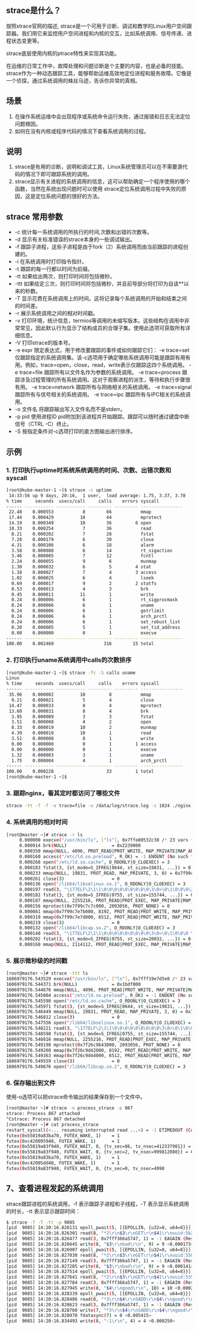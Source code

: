 ## strace是什么？
按照strace官网的描述, strace是一个可用于诊断、调试和教学的Linux用户空间跟踪器。我们用它来监控用户空间进程和内核的交互，比如系统调用、信号传递、进程状态变更等。

strace底层使用内核的ptrace特性来实现其功能。

在运维的日常工作中，故障处理和问题诊断是个主要的内容，也是必备的技能。strace作为一种动态跟踪工具，能够帮助运维高效地定位进程和服务故障。它像是一个侦探，通过系统调用的蛛丝马迹，告诉你异常的真相。

## 场景
1. 在操作系统运维中会出现程序或系统命令运行失败，通过报错和日志无法定位问题根因。
2. 如何在没有内核或程序代码的情况下查看系统调用的过程。

## 说明
1. strace是有用的诊断，说明和调试工具，Linux系统管理员可以在不需要源代码的情况下即可跟踪系统的调用。
2. strace显示有关进程的系统调用的信息，这可以帮助确定一个程序使用的哪个函数，当然在系统出现问题时可以使用 strace定位系统调用过程中失败的原因，这是定位系统问题的很好的方法。

## strace 常用参数
- -c 统计每一系统调用的所执行的时间,次数和出错的次数等。
- -d 显示有关标准错误的strace本身的一些调试输出。
- -f 跟踪子进程，这些子进程是由于fork（2）系统调用而由当前跟踪的进程创建的。
- -i 在系统调用时打印指令指针。
- -t 跟踪的每一行都以时间为前缀。
- -tt 如果给出两次，则打印时间将包括微秒。
- -ttt 如果给定三次，则打印时间将包括微秒，并且前导部分将打印为自该**以来的秒数。
- -T 显示花费在系统调用上的时间。这将记录每个系统调用的开始和结束之间的时间差。
- -r 展示系统调用之间的相对时间戳。
- -v 打印环境，统计信息，termios等调用的未缩写版本。这些结构在调用中非常常见，因此默认行为显示了结构成员的合理子集。使用此选项可获取所有详细信息。
- -V 打印strace的版本号。
- -e expr 限定表达式，用于修改要跟踪的事件或如何跟踪它们：
   -e trace=set 仅跟踪指定的系统调用集。该-c选项用于确定哪些系统调用可能是跟踪有用有用。例如，trace=open，close，read，write表示仅跟踪这四个系统调用。
   -e trace=file 跟踪所有以文件名作为参数的系统调用。
   -e trace=process 跟踪涉及过程管理的所有系统调用。这对于观察进程的派生，等待和执行步骤很有用。
   -e trace=network 跟踪所有与网络相关的系统调用。
   -e trace=signal 跟踪所有与信号相关的系统调用。
   -e trace=ipc 跟踪所有与IPC相关的系统调用。
- -o 文件名 将跟踪输出写入文件名而不是stderr。
- -p pid  使用进程ID pid附加到该进程并开始跟踪。跟踪可以随时通过键盘中断信号（CTRL -C）终止。
- -S 按指定条件对-c选项打印的直方图输出进行排序。

## 示例
### 1. 打印执行uptime时系统系统调用的时间、次数、出错次数和syscall
```bash
[root@kube-master-1 ~]$ strace -c uptime
 14:33:56 up 9 days, 20:16,  1 user,  load average: 1.75, 3.37, 3.78
% time     seconds  usecs/call     calls    errors syscall
------ ----------- ----------- --------- --------- ----------------
 22.48    0.000553           8        66           mmap
 17.44    0.000429          10        44           mprotect
 14.19    0.000349          10        36         6 open
 10.33    0.000254           7        36           read
  8.21    0.000202           7        28           fstat
  7.28    0.000179           6        30           close
  4.31    0.000106           6        18           alarm
  3.58    0.000088           6        14           rt_sigaction
  3.46    0.000085           7        12           fcntl
  2.24    0.000055           9         6           munmap
  1.30    0.000032           6         5         4 stat
  1.10    0.000027           7         4         3 access
  1.02    0.000025           6         4           lseek
  0.69    0.000017           9         2         2 statfs
  0.53    0.000013           4         3           brk
  0.45    0.000011          11         1           write
  0.24    0.000006           6         1           rt_sigprocmask
  0.24    0.000006           6         1           uname
  0.24    0.000006           6         1           getrlimit
  0.24    0.000006           6         1           arch_prctl
  0.24    0.000006           6         1           set_robust_list
  0.20    0.000005           5         1           set_tid_address
  0.00    0.000000           0         1           execve
------ ----------- ----------- --------- --------- ----------------
100.00    0.002460                   316        15 total
```
### 2. 打印执行uname系统调用中calls的次数排序
```bash
[root@kube-master-1 ~]$ strace -fc -S calls uname
Linux
% time     seconds  usecs/call     calls    errors syscall
------ ----------- ----------- --------- --------- ----------------
 35.96    0.000082          10         8           mmap
  9.21    0.000021           5         4           close
 14.47    0.000033           8         4           mprotect
 13.60    0.000031           8         4           brk
  3.95    0.000009           3         3           fstat
  3.51    0.000008           4         2           open
  8.33    0.000019          10         2           munmap
  4.39    0.000010          10         1           read
  3.51    0.000008           8         1           write
  0.00    0.000000           0         1         1 access
  0.00    0.000000           0         1           execve
  1.32    0.000003           3         1           uname
  1.75    0.000004           4         1           arch_prctl
------ ----------- ----------- --------- --------- ----------------
100.00    0.000228                    33         1 total
[root@kube-master-1 ~]$
```

### 3. 跟踪nginx，看其定时都访问了哪些文件
```bash
strace -tt -T -f -e trace=file -o /data/log/strace.log -s 1024 ./nginx
```


### 4. 系统调用的相对时间
```bash
[root@master ~]# strace -r ls
     0.000000 execve("/usr/bin/ls", ["ls"], 0x7ffe80532c38 /* 23 vars */) = 0
     0.000914 brk(NULL)                 = 0x2239000
     0.000350 mmap(NULL, 4096, PROT_READ|PROT_WRITE, MAP_PRIVATE|MAP_ANONYMOUS, -1, 0) = 0x7f99c809f000
     0.000160 access("/etc/ld.so.preload", R_OK) = -1 ENOENT (No such file or directory)
     0.000268 open("/etc/ld.so.cache", O_RDONLY|O_CLOEXEC) = 3
     0.000183 fstat(3, {st_mode=S_IFREG|0644, st_size=19831, ...}) = 0
     0.000233 mmap(NULL, 19831, PROT_READ, MAP_PRIVATE, 3, 0) = 0x7f99c809a000
     0.000261 close(3)                  = 0
     0.000136 open("/lib64/libselinux.so.1", O_RDONLY|O_CLOEXEC) = 3
     0.000197 read(3, "\177ELF\2\1\1\0\0\0\0\0\0\0\0\0\3\0>\0\1\0\0\0\220j\0\0\0\0\0\0"..., 832) = 832
     0.000182 fstat(3, {st_mode=S_IFREG|0755, st_size=155744, ...}) = 0
     0.000187 mmap(NULL, 2255216, PROT_READ|PROT_EXEC, MAP_PRIVATE|MAP_DENYWRITE, 3, 0) = 0x7f99c7c58000
     0.000156 mprotect(0x7f99c7c7c000, 2093056, PROT_NONE) = 0
     0.000081 mmap(0x7f99c7e7b000, 8192, PROT_READ|PROT_WRITE, MAP_PRIVATE|MAP_FIXED|MAP_DENYWRITE, 3, 0x23000) = 0x7f99c7e7b000
     0.000319 mmap(0x7f99c7e7d000, 6512, PROT_READ|PROT_WRITE, MAP_PRIVATE|MAP_FIXED|MAP_ANONYMOUS, -1, 0) = 0x7f99c7e7d000
     0.000219 close(3)                  = 0
     0.000132 open("/lib64/libcap.so.2", O_RDONLY|O_CLOEXEC) = 3
     0.000140 read(3, "\177ELF\2\1\1\0\0\0\0\0\0\0\0\0\3\0>\0\1\0\0\0 \26\0\0\0\0\0\0"..., 832) = 832
     0.000202 fstat(3, {st_mode=S_IFREG|0755, st_size=20032, ...}) = 0
     0.000160 mmap(NULL, 2114112, PROT_READ|PROT_EXEC, MAP_PRIVATE|MAP_DENYWRITE, 3, 0) = 0x7f99c7a53000
```

### 5. 展示微秒级的时间戳
```bash
[root@master ~]# strace -ttt ls
1606979176.543529 execve("/usr/bin/ls", ["ls"], 0x7fff19e7d5e8 /* 23 vars */) = 0
1606979176.544371 brk(NULL)             = 0x1bdf000
1606979176.544676 mmap(NULL, 4096, PROT_READ|PROT_WRITE, MAP_PRIVATE|MAP_ANONYMOUS, -1, 0) = 0x7f26c9f66000
1606979176.545004 access("/etc/ld.so.preload", R_OK) = -1 ENOENT (No such file or directory)
1606979176.545598 open("/etc/ld.so.cache", O_RDONLY|O_CLOEXEC) = 3
1606979176.545971 fstat(3, {st_mode=S_IFREG|0644, st_size=19831, ...}) = 0
1606979176.546449 mmap(NULL, 19831, PROT_READ, MAP_PRIVATE, 3, 0) = 0x7f26c9f61000
1606979176.546812 close(3)              = 0
1606979176.547556 open("/lib64/libselinux.so.1", O_RDONLY|O_CLOEXEC) = 3
1606979176.548221 read(3, "\177ELF\2\1\1\0\0\0\0\0\0\0\0\0\3\0>\0\1\0\0\0\220j\0\0\0\0\0\0"..., 832) = 832
1606979176.548598 fstat(3, {st_mode=S_IFREG|0755, st_size=155744, ...}) = 0
1606979176.548816 mmap(NULL, 2255216, PROT_READ|PROT_EXEC, MAP_PRIVATE|MAP_DENYWRITE, 3, 0) = 0x7f26c9b1f000
1606979176.549198 mprotect(0x7f26c9b43000, 2093056, PROT_NONE) = 0
1606979176.549260 mmap(0x7f26c9d42000, 8192, PROT_READ|PROT_WRITE, MAP_PRIVATE|MAP_FIXED|MAP_DENYWRITE, 3, 0x23000) = 0x7f26c9d42000
1606979176.549363 mmap(0x7f26c9d44000, 6512, PROT_READ|PROT_WRITE, MAP_PRIVATE|MAP_FIXED|MAP_ANONYMOUS, -1, 0) = 0x7f26c9d44000
1606979176.549559 close(3)              = 0
1606979176.549676 open("/lib64/libcap.so.2", O_RDONLY|O_CLOEXEC) = 3
```

### 6. 保存输出到文件
使用-o选项可以把strace命令输出的结果保存到一个文件中。
```bash
[root@master ~]# strace -o process_strace -p 867
strace: Process 867 attached
^Cstrace: Process 867 detached
[root@master ~]# cat process_strace
restart_syscall(<... resuming interrupted read ...>) = -1 ETIMEDOUT (Connection timed out)
futex(0x55819a83ba70, FUTEX_WAKE, 1)    = 1
futex(0xc420095948, FUTEX_WAKE, 1)      = 1
futex(0x55819a83f940, FUTEX_WAIT, 0, {tv_sec=86, tv_nsec=412337901}) = 0
futex(0x55819a83f940, FUTEX_WAIT, 0, {tv_sec=2, tv_nsec=999812080}) = 0
futex(0x55819a83ba70, FUTEX_WAKE, 1)    = 1
futex(0xc42005dd48, FUTEX_WAKE, 1)      = 1
futex(0x55819a83f940, FUTEX_WAIT, 0, {tv_sec=0, tv_nsec=4998
```

## 7、查看进程发起的系统调用
strace跟踪进程的系统调用，-f 表示跟踪子进程和子线程，-T 表示显示系统调用的时长，-tt 表示显示跟踪时间：
```bash
$ strace -f -T -tt -p 9085
[pid  9085] 14:20:16.826131 epoll_pwait(5, [{EPOLLIN, {u32=8, u64=8}}], 10128, 65, NULL, 8) = 1 <0.000055>
[pid  9085] 14:20:16.826301 read(8, "*2\r\n$3\r\nGET\r\n$41\r\nuuid:5b2e76cc-"..., 16384) = 61 <0.000071>
[pid  9085] 14:20:16.826477 read(3, 0x7fff366a5747, 1) = -1 EAGAIN (Resource temporarily unavailable) <0.000063>
[pid  9085] 14:20:16.826645 write(8, "$3\r\nbad\r\n", 9) = 9 <0.000173>
[pid  9085] 14:20:16.826907 epoll_pwait(5, [{EPOLLIN, {u32=8, u64=8}}], 10128, 65, NULL, 8) = 1 <0.000032>
[pid  9085] 14:20:16.827030 read(8, "*2\r\n$3\r\nGET\r\n$41\r\nuuid:55862ada-"..., 16384) = 61 <0.000044>
[pid  9085] 14:20:16.827149 read(3, 0x7fff366a5747, 1) = -1 EAGAIN (Resource temporarily unavailable) <0.000043>
[pid  9085] 14:20:16.827285 write(8, "$3\r\nbad\r\n", 9) = 9 <0.000141>
[pid  9085] 14:20:16.827514 epoll_pwait(5, [{EPOLLIN, {u32=8, u64=8}}], 10128, 64, NULL, 8) = 1 <0.000049>
[pid  9085] 14:20:16.827641 read(8, "*2\r\n$3\r\nGET\r\n$41\r\nuuid:53522908-"..., 16384) = 61 <0.000043>
[pid  9085] 14:20:16.827784 read(3, 0x7fff366a5747, 1) = -1 EAGAIN (Resource temporarily unavailable) <0.000034>
[pid  9085] 14:20:16.827945 write(8, "$4\r\ngood\r\n", 10) = 10 <0.000288>
[pid  9085] 14:20:16.828339 epoll_pwait(5, [{EPOLLIN, {u32=8, u64=8}}], 10128, 63, NULL, 8) = 1 <0.000057>
[pid  9085] 14:20:16.828486 read(8, "*3\r\n$4\r\nSADD\r\n$4\r\ngood\r\n$36\r\n535"..., 16384) = 67 <0.000040>
[pid  9085] 14:20:16.828623 read(3, 0x7fff366a5747, 1) = -1 EAGAIN (Resource temporarily unavailable) <0.000052>
[pid  9085] 14:20:16.828760 write(7, "*3\r\n$4\r\nSADD\r\n$4\r\ngood\r\n$36\r\n535"..., 67) = 67 <0.000060>
[pid  9085] 14:20:16.828970 fdatasync(7) = 0 <0.005415>
[pid  9085] 14:20:16.834493 write(8, ":1\r\n", 4) = 4 <0.000250>
```
